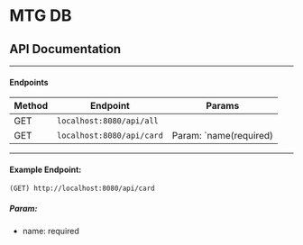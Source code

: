 # MTG DB

## API Documentation

---

#### Endpoints

| Method | Endpoint | Params |
| --- | --- | --- |
| GET | `localhost:8080/api/all` |  |
| GET | `localhost:8080/api/card` | Param: `name(required) |

---

#### Example Endpoint:

`(GET) http://localhost:8080/api/card`

##### Param:

- name: required

